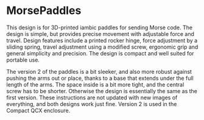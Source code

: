 # MorsePaddles
This design is for 3D-printed iambic paddles for sending Morse code. The design is simple, but provides precise movement with adjustable force and travel. Design features include a printed rocker hinge, force adjustment by a sliding spring, travel adjustment using a modified screw, ergonomic grip and general simplicity and precision. The design is compact and well suited for portable use.

The version 2 of the paddles is a bit sleeker, and also more robust against pushing the arms out or place, thanks to a base that extends under the full length of the arms. The space inside is a bit more tight, and the central screw has to be shorter. Otherwise the design is essentially the same as the first version. These instructions are not updated with new images of everything, and both designs work just fine. Version 2 is used in the Compact QCX enclosure.
